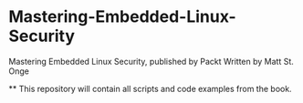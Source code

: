 # Mastering-Embedded-Linux-Security
Mastering Embedded Linux Security, published by Packt
Written by Matt St. Onge

** This repository will contain all scripts and code examples from the book. 

